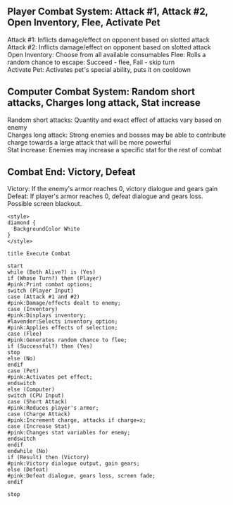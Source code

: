## Player Combat System: Attack #1, Attack #2, Open Inventory, Flee, Activate Pet
Attack #1: Inflicts damage/effect on opponent based on slotted attack  
Attack #2: Inflicts damage/effect on opponent based on slotted attack  
Open Inventory: Choose from all available consumables
Flee: Rolls a random chance to escape: Succeed - flee, Fail - skip turn  
Activate Pet: Activates pet's special ability, puts it on cooldown  
## Computer Combat System: Random short attacks, Charges long attack, Stat increase
Random short attacks: Quantity and exact effect of attacks vary based on enemy  
Charges long attack: Strong enemies and bosses may be able to contribute charge towards a large attack that will be more powerful  
Stat increase: Enemies may increase a specific stat for the rest of combat  
## Combat End: Victory, Defeat  
Victory: If the enemy's armor reaches 0, victory dialogue and gears gain  
Defeat: If player's armor reaches 0, defeat dialogue and gears loss. Possible screen blackout.  

```plantuml
<style>
diamond {
  BackgroundColor White
}
</style>

title Execute Combat

start
while (Both Alive?) is (Yes)
if (Whose Turn?) then (Player)
#pink:Print combat options;
switch (Player Input)
case (Attack #1 and #2)
#pink:Damage/effects dealt to enemy;
case (Inventory)
#pink:Displays inventory;
#lavender:Selects inventory option;
#pink:Applies effects of selection;
case (Flee)
#pink:Generates random chance to flee;
if (Successful?) then (Yes)
stop
else (No)
endif
case (Pet)
#pink:Activates pet effect;
endswitch
else (Computer)
switch (CPU Input)
case (Short Attack)
#pink:Reduces player's armor;
case (Charge Attack)
#pink:Increment charge, attacks if charge=x;
case (Increase Stat)
#pink:Changes stat variables for enemy;
endswitch
endif
endwhile (No)
if (Result) then (Victory)
#pink:Victory dialogue output, gain gears;
else (Defeat)
#pink:Defeat dialogue, gears loss, screen fade;
endif

stop
```

